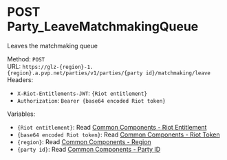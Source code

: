 <!-- This file is automatically generated! Do not edit it directly! See https://github.com/techchrism/valorant-api-docs/blob/trunk/contributing.md for more information. -->

# POST Party_LeaveMatchmakingQueue

Leaves the matchmaking queue  


Method: `POST`  
URL: `https://glz-{region}-1.{region}.a.pvp.net/parties/v1/parties/{party id}/matchmaking/leave`  
Headers:
 - `X-Riot-Entitlements-JWT`: `{Riot entitlement}`
 - `Authorization`: `Bearer {base64 encoded Riot token}`

Variables:
 - `{Riot entitlement}`: Read [Common Components - Riot Entitlement](../common-components.md#riot-entitlement)
 - `{base64 encoded Riot token}`: Read [Common Components - Riot Token](../common-components.md#riot-token)
 - `{region}`: Read [Common Components - Region](../common-components.md#region)
 - `{party id}`: Read [Common Components - Party ID](../common-components.md#party-id)

